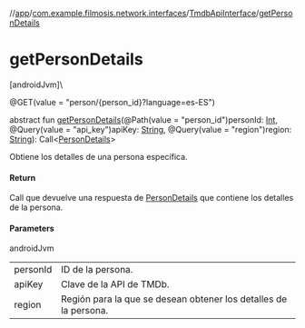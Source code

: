 //[app](../../../index.md)/[com.example.filmosis.network.interfaces](../index.md)/[TmdbApiInterface](index.md)/[getPersonDetails](get-person-details.md)

# getPersonDetails

[androidJvm]\

@GET(value = &quot;person/{person_id}?language=es-ES&quot;)

abstract fun [getPersonDetails](get-person-details.md)(@Path(value = &quot;person_id&quot;)personId: [Int](https://kotlinlang.org/api/latest/jvm/stdlib/kotlin/-int/index.html), @Query(value = &quot;api_key&quot;)apiKey: [String](https://kotlinlang.org/api/latest/jvm/stdlib/kotlin/-string/index.html), @Query(value = &quot;region&quot;)region: [String](https://kotlinlang.org/api/latest/jvm/stdlib/kotlin/-string/index.html)): Call&lt;[PersonDetails](../../com.example.filmosis.data.model.tmdb/-person-details/index.md)&gt;

Obtiene los detalles de una persona específica.

#### Return

Call que devuelve una respuesta de [PersonDetails](../../com.example.filmosis.data.model.tmdb/-person-details/index.md) que contiene los detalles de la persona.

#### Parameters

androidJvm

| | |
|---|---|
| personId | ID de la persona. |
| apiKey | Clave de la API de TMDb. |
| region | Región para la que se desean obtener los detalles de la persona. |
